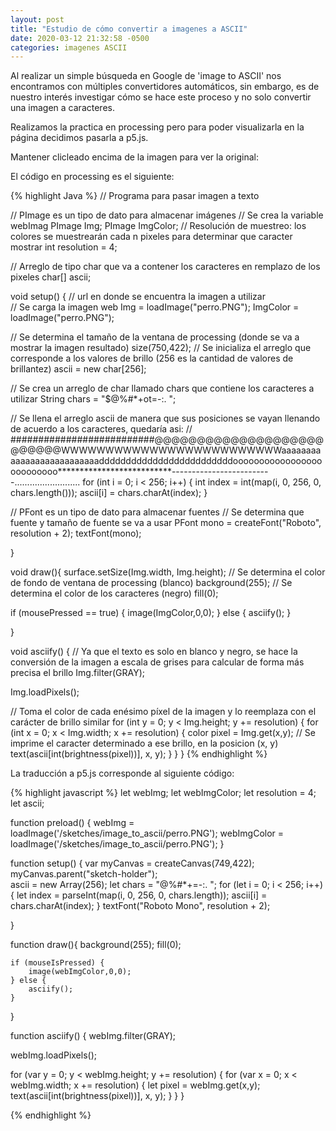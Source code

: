 ```yaml
---
layout: post
title: "Estudio de cómo convertir a imagenes a ASCII"
date: 2020-03-12 21:32:58 -0500
categories: imagenes ASCII
---
```


<script src="https://cdn.jsdelivr.net/npm/p5@1.0.0/lib/p5.js"></script>
<script src="/sketches/image_to_ascii/image_to_ascii.js"></script>

Al realizar un simple búsqueda en Google de 'image to ASCII' nos encontramos con múltiples convertidores automáticos, sin embargo, es de nuestro interés investigar cómo se hace este proceso y no solo convertir una imagen a caracteres.

Realizamos la practica en processing pero para poder visualizarla en la página decidimos pasarla a p5.js.


<div id="sketch-holder">
Mantener clicleado encima de la imagen para ver la original:
      <!-- Our sketch will go here! -->
</div>

El código en processing es el siguiente:

{% highlight Java %}
// Programa para pasar imagen a texto

// PImage es un tipo de dato para almacenar imágenes
// Se crea la variable webImag
PImage Img;
PImage ImgColor;
// Resolución de muestreo: los colores se muestrearán cada n pixeles para determinar que caracter mostrar
int resolution = 4;
 
// Arreglo de tipo char que va a contener los caracteres en remplazo de los pixeles
char[] ascii;
 
void setup() {
  // url en donde se encuentra la imagen a utilizar  
  // Se carga la imagen web
  Img = loadImage("perro.PNG");
  ImgColor = loadImage("perro.PNG");
  
  // Se determina el tamaño de la ventana de processing (donde se va a mostrar la imagen resultado)
  size(750,422);
  // Se inicializa el arreglo que corresponde a los valores de brillo (256 es la cantidad de valores de brillantez)
  ascii = new char[256];
  
  // Se crea un arreglo de char llamado chars que contiene los caracteres a utilizar
  String chars = "$@%#*+ot=-:. ";
  
  // Se llena el arreglo ascii de manera que sus posiciones se vayan llenando de acuerdo a los caracteres, quedaría asi:
  // ##########################@@@@@@@@@@@@@@@@@@@@@@@@@@WWWWWWWWWWWWWWWWWWWWWWWWWaaaaaaaaaaaaaaaaaaaaaaaaaadddddddddddddddddddddddddoooooooooooooooooooooooooo**************************-------------------------..........................
  for (int i = 0; i < 256; i++) {
    int index = int(map(i, 0, 256, 0, chars.length()));
    ascii[i] = chars.charAt(index);
  }
  
  // PFont es un tipo de dato para almacenar fuentes
  // Se determina que fuente y tamaño de fuente se va a usar
  PFont mono = createFont("Roboto", resolution + 2);
  textFont(mono); 
  
}

void draw(){
  surface.setSize(Img.width, Img.height);
  // Se determina el color de fondo de ventana de processing (blanco)
  background(255);
  // Se determina el color de los caracteres (negro)
  fill(0);
  
  if (mousePressed == true) {
    image(ImgColor,0,0);
  } else {
    asciify();
  }

}

 
void asciify() {
  // Ya que el texto es solo en blanco y negro, se hace la conversión de la imagen a escala de grises para calcular de forma más precisa el brillo
  Img.filter(GRAY);
  
  Img.loadPixels();
   
  // Toma el color de cada enésimo píxel de la imagen y lo reemplaza con el carácter de brillo similar
  for (int y = 0; y < Img.height; y += resolution) {
    for (int x = 0; x < Img.width; x += resolution) {
      color pixel = Img.get(x,y);
      // Se imprime el caracter determinado a ese brillo, en la posicion (x, y)
      text(ascii[int(brightness(pixel))], x, y);
    }
  }
}
{% endhighlight %}


La traducción a p5.js corresponde al siguiente código:

{% highlight javascript %}
let webImg;
let webImgColor;
let resolution = 4;
let ascii;

function preload() {
    webImg = loadImage('/sketches/image_to_ascii/perro.PNG');
    webImgColor = loadImage('/sketches/image_to_ascii/perro.PNG');
}

function setup() {
    var myCanvas = createCanvas(749,422); 
    myCanvas.parent("sketch-holder");   
    ascii = new Array(256);
    let chars = "@%#*+=-:. ";
    for (let i = 0; i < 256; i++) {
        let index = parseInt(map(i, 0, 256, 0, chars.length));
        ascii[i] = chars.charAt(index);
    }
    textFont("Roboto Mono", resolution + 2); 
    
}

function draw(){
    background(255);
    fill(0);

    if (mouseIsPressed) {
        image(webImgColor,0,0);
    } else {
        asciify();
    }

}

function asciify() {
  webImg.filter(GRAY);
  
  webImg.loadPixels();
   
  for (var y = 0; y < webImg.height; y += resolution) {
    for (var x = 0; x < webImg.width; x += resolution) {
        let pixel = webImg.get(x,y);
        text(ascii[int(brightness(pixel))], x, y);
    }
  }
}

{% endhighlight %}


